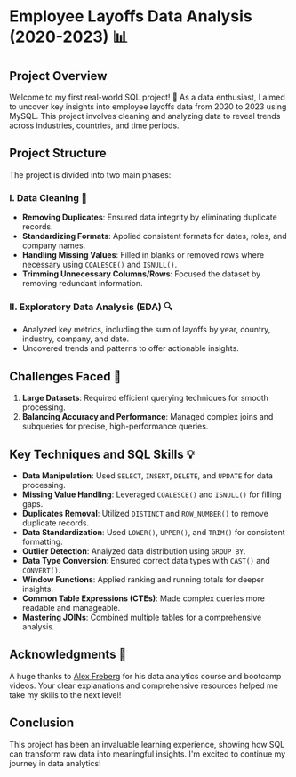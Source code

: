# Employee Layoffs Data Analysis (2020-2023) 📊

## Project Overview  
Welcome to my first real-world SQL project! 🚀 As a data enthusiast, I aimed to uncover key insights into employee layoffs data from 2020 to 2023 using MySQL. This project involves cleaning and analyzing data to reveal trends across industries, countries, and time periods.

## Project Structure  
The project is divided into two main phases:

### I. Data Cleaning 🧹  
- **Removing Duplicates**: Ensured data integrity by eliminating duplicate records.  
- **Standardizing Formats**: Applied consistent formats for dates, roles, and company names.  
- **Handling Missing Values**: Filled in blanks or removed rows where necessary using `COALESCE()` and `ISNULL()`.  
- **Trimming Unnecessary Columns/Rows**: Focused the dataset by removing redundant information.  

### II. Exploratory Data Analysis (EDA) 🔍  
- Analyzed key metrics, including the sum of layoffs by year, country, industry, company, and date.  
- Uncovered trends and patterns to offer actionable insights.  

## Challenges Faced 🚧  
1. **Large Datasets**: Required efficient querying techniques for smooth processing.  
2. **Balancing Accuracy and Performance**: Managed complex joins and subqueries for precise, high-performance queries.  

## Key Techniques and SQL Skills 💡  
- **Data Manipulation**: Used `SELECT`, `INSERT`, `DELETE`, and `UPDATE` for data processing.  
- **Missing Value Handling**: Leveraged `COALESCE()` and `ISNULL()` for filling gaps.  
- **Duplicates Removal**: Utilized `DISTINCT` and `ROW_NUMBER()` to remove duplicate records.  
- **Data Standardization**: Used `LOWER()`, `UPPER()`, and `TRIM()` for consistent formatting.  
- **Outlier Detection**: Analyzed data distribution using `GROUP BY`.  
- **Data Type Conversion**: Ensured correct data types with `CAST()` and `CONVERT()`.  
- **Window Functions**: Applied ranking and running totals for deeper insights.  
- **Common Table Expressions (CTEs)**: Made complex queries more readable and manageable.  
- **Mastering JOINs**: Combined multiple tables for a comprehensive analysis.  

## Acknowledgments 🙏  
A huge thanks to [Alex Freberg](https://www.linkedin.com/in/alex-freberg/) for his data analytics course and bootcamp videos. Your clear explanations and comprehensive resources helped me take my skills to the next level!

## Conclusion  
This project has been an invaluable learning experience, showing how SQL can transform raw data into meaningful insights. I'm excited to continue my journey in data analytics!
